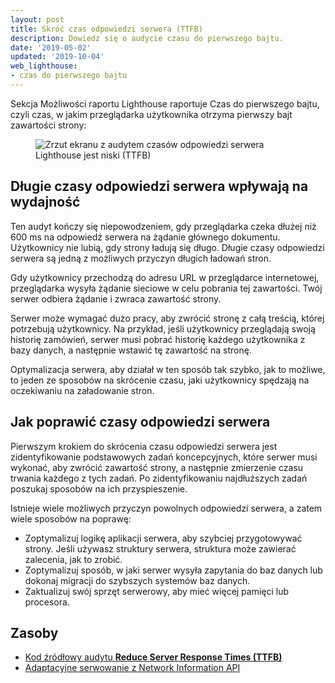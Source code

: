 ```yaml
---
layout: post
title: Skróć czas odpowiedzi serwera (TTFB)
description: Dowiedz się o audycie czasu do pierwszego bajtu.
date: '2019-05-02'
updated: '2019-10-04'
web_lighthouse:
- czas do pierwszego bajtu
---
```


Sekcja Możliwości raportu Lighthouse raportuje Czas do pierwszego bajtu, czyli czas, w jakim przeglądarka użytkownika otrzyma pierwszy bajt zawartości strony:

<figure class="w-figure"><img class="w-screenshot" src="time-to-first-byte.png" alt="Zrzut ekranu z audytem czasów odpowiedzi serwera Lighthouse jest niski (TTFB)"></figure>

## Długie czasy odpowiedzi serwera wpływają na wydajność

Ten audyt kończy się niepowodzeniem, gdy przeglądarka czeka dłużej niż 600 ms na odpowiedź serwera na żądanie głównego dokumentu. Użytkownicy nie lubią, gdy strony ładują się długo. Długie czasy odpowiedzi serwera są jedną z możliwych przyczyn długich ładowań stron.

Gdy użytkownicy przechodzą do adresu URL w przeglądarce internetowej, przeglądarka wysyła żądanie sieciowe w celu pobrania tej zawartości. Twój serwer odbiera żądanie i zwraca zawartość strony.

Serwer może wymagać dużo pracy, aby zwrócić stronę z całą treścią, której potrzebują użytkownicy. Na przykład, jeśli użytkownicy przeglądają swoją historię zamówień, serwer musi pobrać historię każdego użytkownika z bazy danych, a następnie wstawić tę zawartość na stronę.

Optymalizacja serwera, aby działał w ten sposób tak szybko, jak to możliwe, to jeden ze sposobów na skrócenie czasu, jaki użytkownicy spędzają na oczekiwaniu na załadowanie stron.

## Jak poprawić czasy odpowiedzi serwera

Pierwszym krokiem do skrócenia czasu odpowiedzi serwera jest zidentyfikowanie podstawowych zadań koncepcyjnych, które serwer musi wykonać, aby zwrócić zawartość strony, a następnie zmierzenie czasu trwania każdego z tych zadań. Po zidentyfikowaniu najdłuższych zadań poszukaj sposobów na ich przyspieszenie.

Istnieje wiele możliwych przyczyn powolnych odpowiedzi serwera, a zatem wiele sposobów na poprawę:

- Zoptymalizuj logikę aplikacji serwera, aby szybciej przygotowywać strony. Jeśli używasz struktury serwera, struktura może zawierać zalecenia, jak to zrobić.
- Zoptymalizuj sposób, w jaki serwer wysyła zapytania do baz danych lub dokonaj migracji do szybszych systemów baz danych.
- Zaktualizuj swój sprzęt serwerowy, aby mieć więcej pamięci lub procesora.

## Zasoby

- [Kod źródłowy audytu **Reduce Server Response Times (TTFB)**](https://github.com/GoogleChrome/lighthouse/blob/master/lighthouse-core/audits/server-response-time.js)
- [Adaptacyjne serwowanie z Network Information API](/adaptive-serving-based-on-network-quality)
